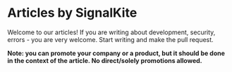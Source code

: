 # Articles by SignalKite
Welcome to our articles!
If you are writing about development, security, errors - you are very welcome.
Start writing and make the pull request.

**Note: you can promote your company or a product, but it should be done in the context of the article. No direct/solely promotions allowed.**
